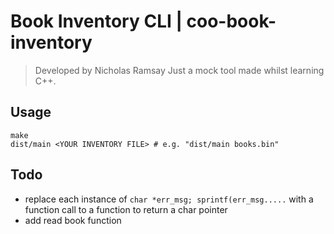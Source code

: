 # Book Inventory CLI | coo-book-inventory
> Developed by Nicholas Ramsay
Just a mock tool made whilst learning C++.

## Usage
```
make
dist/main <YOUR INVENTORY FILE> # e.g. "dist/main books.bin"
```

## Todo
- replace each instance of `char *err_msg; sprintf(err_msg.....` with a function call to a function to return a char pointer
- add read book function